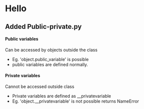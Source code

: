 # Hello

## Added Public-private.py 

#### Public variables 

Can be accessed by objects outside the class 

- Eg. 'object.public_variable' is possible
- public variables are defined normally.

#### Private variables

Cannot be accessed outside class

- Private variables are defined as __privatevariable
- Eg. 'object.__privatevariable' is not possible returns NameError 


